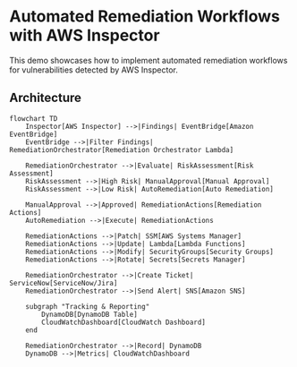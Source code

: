 # Automated Remediation Workflows with AWS Inspector

This demo showcases how to implement automated remediation workflows for vulnerabilities detected by AWS Inspector.

## Architecture

```mermaid
flowchart TD
    Inspector[AWS Inspector] -->|Findings| EventBridge[Amazon EventBridge]
    EventBridge -->|Filter Findings| RemediationOrchestrator[Remediation Orchestrator Lambda]
    
    RemediationOrchestrator -->|Evaluate| RiskAssessment[Risk Assessment]
    RiskAssessment -->|High Risk| ManualApproval[Manual Approval]
    RiskAssessment -->|Low Risk| AutoRemediation[Auto Remediation]
    
    ManualApproval -->|Approved| RemediationActions[Remediation Actions]
    AutoRemediation -->|Execute| RemediationActions
    
    RemediationActions -->|Patch| SSM[AWS Systems Manager]
    RemediationActions -->|Update| Lambda[Lambda Functions]
    RemediationActions -->|Modify| SecurityGroups[Security Groups]
    RemediationActions -->|Rotate| Secrets[Secrets Manager]
    
    RemediationOrchestrator -->|Create Ticket| ServiceNow[ServiceNow/Jira]
    RemediationOrchestrator -->|Send Alert| SNS[Amazon SNS]
    
    subgraph "Tracking & Reporting"
        DynamoDB[DynamoDB Table]
        CloudWatchDashboard[CloudWatch Dashboard]
    end
    
    RemediationOrchestrator -->|Record| DynamoDB
    DynamoDB -->|Metrics| CloudWatchDashboard
```
